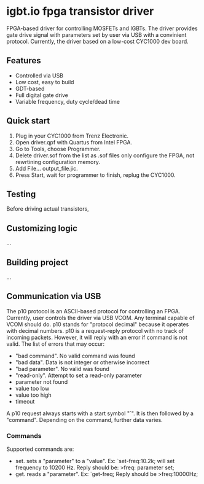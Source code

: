 # igbt.io fpga transistor driver
FPGA-based driver for controlling MOSFETs and IGBTs. The driver provides gate drive signal with parameters set by user via USB with a convinient protocol. Currently, the driver based on a low-cost CYC1000 dev board.
## Features
- Controlled via USB
- Low cost, easy to build
- GDT-based
- Full digital gate drive
- Variable frequency, duty cycle/dead time
## Quick start
1. Plug in your CYC1000 from Trenz Electronic.
2. Open driver.qpf with Quartus from Intel FPGA.
3. Go to Tools, choose Programmer.
4. Delete driver.sof from the list as .sof files only configure the FPGA, not rewrtining configuration memory.
5. Add File... output_file.jic.
6. Press Start, wait for programmer to finish, replug the CYC1000.
## Testing
Before driving actual transistors, 
## Customizing logic
...
## Building project
...
## Communication via USB
The p10 protocol is an ASCII-based protocol for controlling an FPGA. Currently, user controls the driver via USB VCOM. Any terminal capable of VCOM should do.
p10 stands for "protocol decimal" because it operates with decimal numbers.
p10 is a request-reply protocol with no track of incoming packets. However, it will reply with an error if command is not valid. The list of errors that may occur:
- "bad command". No valid command was found
- "bad data". Data is not integer or otherwise incorrect
- "bad parameter". No valid was found
- "read-only". Attempt to set a read-only parameter
- parameter not found
- value too low
- value too high
- timeout

A p10 request always starts with a start symbol "`". It is then followed by a "command". Depending on the command, further data varies.

### Commands
Supported commands are:
- set. sets a "parameter" to a "value". Ex: `set-freq:10.2k; will set frequency to 10200 Hz. Reply should be: >freq: parameter set;
- get. reads a "parameter". Ex: `get-freq; Reply should be >freq:10000Hz;